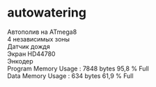 # autowatering
Автополив на ATmega8<br>
4 независимых зоны<br>
Датчик дождя<br>
Экран HD44780<br>
Энкодер<br>
Program Memory Usage 	:	7848 bytes   95,8 % Full<br>
Data Memory Usage 		:	634 bytes   61,9 % Full<br>
